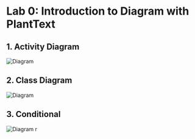 # Lab 0: Introduction to Diagram with PlantText
## 1. Activity Diagram
![Diagram](https://www.planttext.com/api/plantuml/png/V90n3i8m34Ltdy8pGZq0B4K2YOa591QMq9fYqJWeDbISZO4ZSGNS0c8ZoXBd_V_pyxm_IhMGxH9R03snO4vA0CRM4iuguolR3USScXmYxiIfdWUOB8BXCXbkMHgT0aWomfOE1kXhSsH5tm5NFY-AOfYEVfRrsrAn2e9xQZowOpkwO3q4V731y5MuMvNQ96FK50cxb6iTOv3QDKgHXyk_CUJi9qGjdQ4_zy_sDlFCSl8-aVQPkcbVqm4e7V6_UG400F__0m00)
## 2. Class Diagram
![Diagram](https://www.planttext.com/api/plantuml/png/D8un3i8m34Ltdy8Z3DoXg0mWiJD7ZLLPJMmKEtH0d8o18t45WWBRUyFN--_dQp0FnMjE0BQmO54Z06TFX6CAPcIuwuG73dC96G2cxYkbn3BZ7H3n98uNbgYhVVMc7F6iqxBPmkE_s5zRB9FupuzQMwxpg3bNQV619BP37m000F__0m00)
## 3. Conditional 
![Diagram](https://www.planttext.com/api/plantuml/png/T92nJiDG34LtVyNDbWxyG39GeD1ET8d463searXD_D1xJgj-6mEVn2_WL20c94y-zqZN_lhuN6SBoUPf9Cf7KQIOcSZ4HiP3r8EOH0qZRd3tPd8Iks0ZeKzX0hcoo4JLOp3iek55jCyrIACnalI3LMW6oV09k6ujmeOVwEOcYHxTdVWryVbN7RdxrrmOaNGecpafzkevnZPCVBjQ0ehomdb5GDMskt3oIdYQjMsBegY9nymeDLxvirV-IpZqUpiljOre8kxvK2ydndUYjID_qZS0003__mC0)
r
